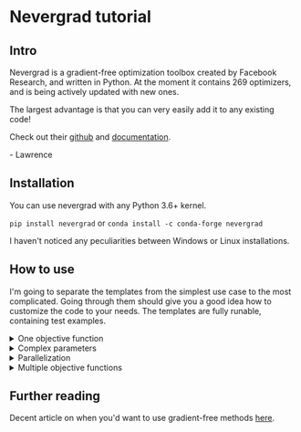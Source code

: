 # Nevergrad tutorial 
## Intro
Nevergrad is a gradient-free optimization toolbox created by Facebook Research, and written in Python. At the moment it contains 269 optimizers, and is being actively updated with new ones.

The largest advantage is that you can very easily add it to any existing code!

Check out their [github](https://github.com/facebookresearch/nevergrad) and [documentation](https://facebookresearch.github.io/nevergrad/).

\- Lawrence

## Installation
You can use nevergrad with any Python 3.6+ kernel.

`pip install nevergrad` or `conda install -c conda-forge nevergrad`

I haven't noticed any peculiarities between Windows or Linux installations.

## How to use
I'm going to separate the templates from the simplest use case to the most complicated. Going through them should give you a good idea how to customize the code to your needs. The templates are fully runable, containing test examples.
  
<details>
<summary>One objective function</summary>
Import block is self-explanatory.
  
```
import numpy as np                            
import matplotlib.pyplot as plt               
import nevergrad as ng                        
```
Next we define our objective/loss/cost function to minimize. You have **a lot** of freedom here, in this case its just the sum of squared errors between a `target` vector and the optimizer's solution. If you need to set upper/lower bounds, or have more complicated parameter needs, please see the next section of the tutorial after reading this one.

```
def objFun(x: list[float]) -> float:
    return np.sum((x - target) ** 2)
```

<details>
<summary> Notes on function definition </summary>
  
* Nevergrad makes use of Python's typing syntax in function definitions. You DO NOT have to do this, but it's good practice. If you haven't used it before, the syntax is: `def funName(varName: varType) -> funOutputType` and the types are as expected (e.g. int, bool, float, str). If you have a list the syntax is simply `list[varType]`. For more on typing see [this documentatio](https://mypy.readthedocs.io/en/stable/cheat_sheet_py3.html).

* You may wish to use the distance to target distribution (e.g. experimental data) as your objective. In this case consider using a call to Kullback-Leibler divergence (`scipy.special.kl_div`) or Earth-movers/Wasserstein distance (`scipy.stats.wasserstein_distance`).

* You may need to turn a scalar function into one that accepts vectors as inputs. You can do this with numpy using `objFunVectorized = np.vectorize(objFun)`, for example. You can also prevent arguments of your choice from being vectorized (see [docs](https://numpy.org/doc/stable/reference/generated/numpy.vectorize.html)).

</details>

Next we create the optimizer object.

`opt = ng.optimizers.optimizerName(parametrization, budget)`

 * optimizerName: a good general purpose optimizer is NGOpt, an adaptive algorithm. You can find the whole list of optimizers by running `ng.optimizers.registry.keys()`.
 * Parametrization: the size of your objective function input. For example, a vector with two elements has parametrization = 2.
 * Budget: the total number of iterations that the optimizer algorithm will run

Then we use the automated logger to record all parameter sets tested and their loss values to a file.

```
logger = ng.callbacks.ParametersLogger("./log", append=False)     # create logger object
opt.register_callback("tell",  logger)                            # set it to obtain 'tell's of details on every iteration
```
Then we run the minimization, feeding it the objective function as an argument.

`results = opt.minimize(objFun)`

The field results.value is our recommended parameter set!

Finally, we will plot the loss as a function of budget using the code block. Note that the loss file we saved above is a list of dictionaries, each containing info about one iteration.

```
log = logger.load()
losses = [dict['#loss'] for dict in log]
plt.figure()
plt.plot(range(500), losses)
plt.xlabel("Budget")
plt.ylabel("Loss")
```
![Loss](/Assets/loss_1.png)
</details>

<details>
<summary> Complex parameters </summary>
  
Typically our objective function takes more than one parameter, and/or the parameters are of different types. Note this is **NOT** the same thing as multiple objective functions (which must be optimized at the same time), we deal with this case in the last section of the tutorial.

We have several parameter types to choose from:

|Parameter type|Description|
| --- | --- |
|nevergrad.p.Instrumentation|A container to ease the use of multi-parameter functions (example below).|
|nevergrad.p.Array|An array of any value type.|
|nevergrad.p.Scalar|Parameter representing a scalar.|
|nevergrad.p.Log|Positive log-scaled variable.|
|nevergrad.p.Dict|A parameter that holds other parameters. The keys are the parameter names.|
|nevergrad.p.Tuple|A tuple, that may contain other parameters as elements.|
|nevergrad.p.Choice|Random choice of list of categorical options.|
|nevergrad.p.TransitionChoice|Basically a discrete-time Markov chain, a list of values and transition weights.|

In general the parameters have arguments like:
* init (optional float) – initial value
* lower (optional float) – minimum value
* upper (optional float) – maximum value

You can force integers by using `.set_integer_casting()` on the parameter object. Note: internally, all nevergrad parameters are centered and scaled to $\mathcal{N}(0, 1)$.

An example of a parameter definition of a 2D array of possible integer values from 0 to 10:
```
param = ng.p.Array(init=(5,5), lower=(0,0), upper=(10,10)).set_integer_casting()
```

We can combine parameters together using instrumentations (useful when we have keywords, tuples, or dicts), to produce multi-parameter functions. Example from the template:

```
a = ng.p.Scalar(50, lower=1, upper=100).set_integer_casting()
b = ng.p.Scalar(50, lower=1, upper=100).set_integer_casting()
instrum = ng.p.Instrumentation(a, b, c="not_used")
opt = ng.optimizers.DE(parametrization=instrum, budget=500)
```

The output of which will be a tuple, where the first element is a tuple of regular arguments, and the second is a dictionary of keyword arguments, e.g.

```
((a_value, b_value), {'c': 'not_used'})
```

</details>

<details>
<summary> Parallelization </summary>
To implement concurrent computing we make a few simple changes to the basic script. First, we need a parallel computing package: we can either use `multiprocessing` or `concurrent`, the latter being a bit simpler to use.

```
from concurrent import futures
```
Second, we have to encapsulate the code in an `main()` function, and add the common boilerplate at the bottom:

```
if __name__ == '__main__':
    main()
```
Next, we add the number of workers we want as an argument to the optimizer object creation. Note: you can find your cpu core count by running `print(os.cpu_count())`.

```
opt = ng.optimizers.DE(parametrization=2, budget=500, num_workers=20)
```

Finally, we run the minimization using a ProcessPoolExecutor. This was chosen because our code is cpu-bound; it's possible that your algorithm may be IO (input/output bound), if it needs to perform costly read or write operations. In this latter case, replace `ProcessPoolExecutor` with `ThreadPoolExecutor`.

```
 with futures.ProcessPoolExecutor(max_workers=opt.num_workers) as executor:
        res = opt.minimize(objFun, executor=executor, batch_mode=True)
```
The argument `batch_mode=True` means that `num_workers` evaluations are launched, and only when all are finished does another batch get launched. This is currently recommended in the docs.

</details>

<details>
<summary> Multiple objective functions </summary>
Sometimes you may want to optimize two different metrics at the same time. Of course, it is often the case that both metrics are NOT fully optimal for the same parameter values. In the language of multi-objective optimization problems (MOOs), the goal is the indentification of the Pareto front:
  
![Pareto](/Assets/pareto.jpg)

The solutions along the Pareto front *cannot be improved without DECREASING the optimality of one of the objective functions*. Nevegrad will return the solution closest to the origin (in some n-dimensional loss space).

ONLY THE DE OPTIMIZER FAMILY IS ACTUALLY DOING THIS CALCULATION. The other optimizers are not yet fully implementing MOOs.

We define out MOO function with two return values in a list:
```
def multiobjective(a: int, b: int, c: int ) -> float:
    return [abs(a/b - np.pi), abs(c/b - np.e)]
```
In this example we're looking for 3 integers, such that (a/b) is close to pi, and (c/b) is close to e. 

We define the parameters as in the multi-parameter template.

```
a = ng.p.Scalar(25, lower=1, upper=50).set_integer_casting()
b = ng.p.Scalar(25, lower=1, upper=50).set_integer_casting()
c = ng.p.Scalar(25, lower=1, upper=50).set_integer_casting()
instrum = ng.p.Instrumentation(a, b, c)
```
The optimizer is constructed normally afterward.
```
opt = ng.optimizers.DE(parametrization=instrum, budget=400)
opt.minimize(multiobjective)
```
The last bit of code in the template displays the Pareto front

```
vals = [str(pfm.value[0]) for pfm in opt.pareto_front()]
losses = np.vstack([pfm.losses for pfm in opt.pareto_front()])
# Plot the Pareto front    
plt.scatter(losses[:,0], losses[:,1]) 
for i, val in enumerate(vals):
    plt.text(losses[i,0], losses[i,1], val, fontsize=6)
```
![front](/Assets/front_example.png)

</details>

## Further reading 

Decent article on when you'd want to use gradient-free methods [here](https://openmdao.github.io/PracticalMDO/Notebooks/Optimization/when_to_use_gradient_free_methods.html).
